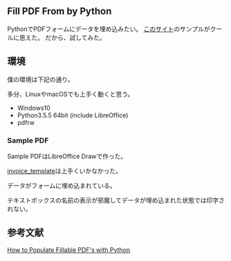 Fill PDF From by Python
-----------------------
PythonでPDFフォームにデータを埋め込みたい。
[このサイト](https://bostata.com/post/how_to_populate_fillable_pdfs_with_python/)のサンプルがクールに思えた。
だから、試してみた。

## 環境
僕の環境は下記の通り。

多分、LinuxやmacOSでも上手く動くと思う。

- Windows10
- Python3.5.5 64bit (include LibreOffice)
- pdfrw

### Sample PDF
Sample PDFはLibreOffice Drawで作った。

[invoice_template](https://bostata.com/download/post/fillable_pdf/invoice_template.pdf)は上手くいかなかった。

データがフォームに埋め込まれている。

テキストボックスの名前の表示が邪魔してデータが埋め込まれた状態では印字されない。


## 参考文献
[How to Populate Fillable PDF's with Python](https://bostata.com/post/how_to_populate_fillable_pdfs_with_python/)